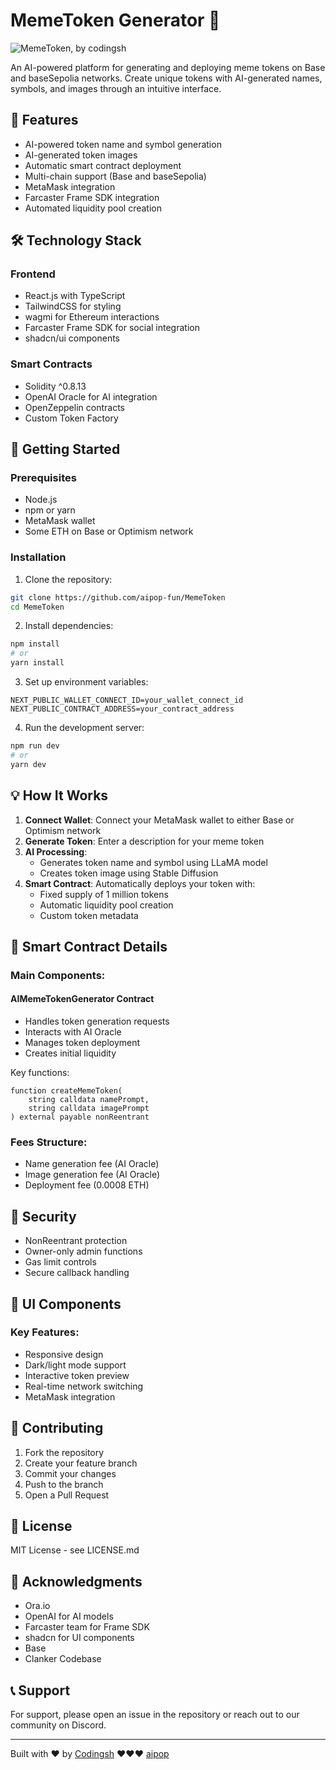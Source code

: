 # MemeToken Generator 🎨

![MemeToken, by codingsh](/public/src/public/screenshot.png)

An AI-powered platform for generating and deploying meme tokens on Base and baseSepolia networks. Create unique tokens with AI-generated names, symbols, and images through an intuitive interface.

## 🌟 Features

- AI-powered token name and symbol generation
- AI-generated token images
- Automatic smart contract deployment
- Multi-chain support (Base and baseSepolia)
- MetaMask integration
- Farcaster Frame SDK integration
- Automated liquidity pool creation

## 🛠 Technology Stack

### Frontend
- React.js with TypeScript
- TailwindCSS for styling
- wagmi for Ethereum interactions
- Farcaster Frame SDK for social integration
- shadcn/ui components

### Smart Contracts
- Solidity ^0.8.13
- OpenAI Oracle for AI integration
- OpenZeppelin contracts
- Custom Token Factory

## 🚀 Getting Started

### Prerequisites
- Node.js
- npm or yarn
- MetaMask wallet
- Some ETH on Base or Optimism network

### Installation

1. Clone the repository:
```bash
git clone https://github.com/aipop-fun/MemeToken
cd MemeToken
```

2. Install dependencies:
```bash
npm install
# or
yarn install
```

3. Set up environment variables:
```env
NEXT_PUBLIC_WALLET_CONNECT_ID=your_wallet_connect_id
NEXT_PUBLIC_CONTRACT_ADDRESS=your_contract_address
```

4. Run the development server:
```bash
npm run dev
# or
yarn dev
```

## 💡 How It Works

1. **Connect Wallet**: Connect your MetaMask wallet to either Base or Optimism network
2. **Generate Token**: Enter a description for your meme token
3. **AI Processing**: 
   - Generates token name and symbol using LLaMA model
   - Creates token image using Stable Diffusion
4. **Smart Contract**: Automatically deploys your token with:
   - Fixed supply of 1 million tokens
   - Automatic liquidity pool creation
   - Custom token metadata

## 🔧 Smart Contract Details

### Main Components:

#### AIMemeTokenGenerator Contract
- Handles token generation requests
- Interacts with AI Oracle
- Manages token deployment
- Creates initial liquidity

Key functions:
```solidity
function createMemeToken(
    string calldata namePrompt,
    string calldata imagePrompt
) external payable nonReentrant
```

### Fees Structure:
- Name generation fee (AI Oracle)
- Image generation fee (AI Oracle)
- Deployment fee (0.0008 ETH)

## 🔐 Security

- NonReentrant protection
- Owner-only admin functions
- Gas limit controls
- Secure callback handling

## 📱 UI Components

### Key Features:
- Responsive design
- Dark/light mode support
- Interactive token preview
- Real-time network switching
- MetaMask integration

## 🤝 Contributing

1. Fork the repository
2. Create your feature branch
3. Commit your changes
4. Push to the branch
5. Open a Pull Request

## 📄 License

MIT License - see LICENSE.md

## 🙏 Acknowledgments
- Ora.io
- OpenAI for AI models
- Farcaster team for Frame SDK
- shadcn for UI components
- Base 
- Clanker Codebase 

## 📞 Support

For support, please open an issue in the repository or reach out to our community on Discord.

---

Built with ❤️ by [Codingsh](https://warpcast.com/codingsh) ❤️❤️❤️ [aipop](https://aipop.fun)